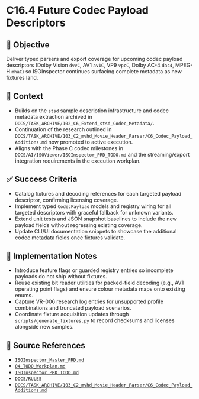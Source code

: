 # C16.4 Future Codec Payload Descriptors

## 🎯 Objective
Deliver typed parsers and export coverage for upcoming codec payload descriptors (Dolby Vision `dvvC`, AV1 `av1C`, VP9 `vpcC`, Dolby AC-4 `dac4`, MPEG-H `mhaC`) so ISOInspector continues surfacing complete metadata as new fixtures land.

## 🧩 Context
- Builds on the `stsd` sample description infrastructure and codec metadata extraction archived in `DOCS/TASK_ARCHIVE/102_C6_Extend_stsd_Codec_Metadata/`.
- Continuation of the research outlined in `DOCS/TASK_ARCHIVE/103_C2_mvhd_Movie_Header_Parser/C6_Codec_Payload_Additions.md` now promoted to active execution.
- Aligns with the Phase C codec milestones in `DOCS/AI/ISOViewer/ISOInspector_PRD_TODO.md` and the streaming/export integration requirements in the execution workplan.

## ✅ Success Criteria
- Catalog fixtures and decoding references for each targeted payload descriptor, confirming licensing coverage.
- Implement typed `CodecPayload` models and registry wiring for all targeted descriptors with graceful fallback for unknown variants.
- Extend unit tests and JSON snapshot baselines to include the new payload fields without regressing existing coverage.
- Update CLI/UI documentation snippets to showcase the additional codec metadata fields once fixtures validate.

## 🔧 Implementation Notes
- Introduce feature flags or guarded registry entries so incomplete payloads do not ship without fixtures.
- Reuse existing bit reader utilities for packed-field decoding (e.g., AV1 operating point flags) and ensure colour metadata maps onto existing enums.
- Capture VR-006 research log entries for unsupported profile combinations and truncated payload scenarios.
- Coordinate fixture acquisition updates through `scripts/generate_fixtures.py` to record checksums and licenses alongside new samples.

## 🧠 Source References
- [`ISOInspector_Master_PRD.md`](../AI/ISOViewer/ISOInspector_PRD_Full/ISOInspector_Master_PRD.md)
- [`04_TODO_Workplan.md`](../AI/ISOInspector_Execution_Guide/04_TODO_Workplan.md)
- [`ISOInspector_PRD_TODO.md`](../AI/ISOViewer/ISOInspector_PRD_TODO.md)
- [`DOCS/RULES`](../RULES)
- [`DOCS/TASK_ARCHIVE/103_C2_mvhd_Movie_Header_Parser/C6_Codec_Payload_Additions.md`](../TASK_ARCHIVE/103_C2_mvhd_Movie_Header_Parser/C6_Codec_Payload_Additions.md)
